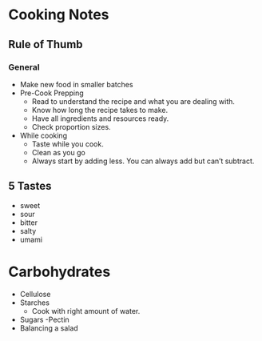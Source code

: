 # Cooking Notes

## Rule of Thumb

### General

- Make new food in smaller batches
- Pre-Cook Prepping
  - Read to understand the recipe and what you are dealing with.
  - Know how long the recipe takes to make.
  - Have all ingredients and resources ready.
  - Check proportion sizes.
- While cooking
  - Taste while you cook.
  - Clean as you go
  - Always start by adding less. You can always add but can’t subtract.

## 5 Tastes

- sweet
- sour
- bitter
- salty
- umami

# Carbohydrates

- Cellulose
- Starches
  - Cook with right amount of water.
- Sugars
  -Pectin
- Balancing a salad
